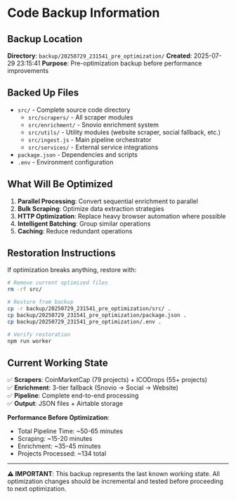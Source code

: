 # Code Backup Information

## Backup Location
**Directory**: `backup/20250729_231541_pre_optimization/`
**Created**: 2025-07-29 23:15:41
**Purpose**: Pre-optimization backup before performance improvements

## Backed Up Files
- `src/` - Complete source code directory
  - `src/scrapers/` - All scraper modules
  - `src/enrichment/` - Snovio enrichment system
  - `src/utils/` - Utility modules (website scraper, social fallback, etc.)
  - `src/ingest.js` - Main pipeline orchestrator
  - `src/services/` - External service integrations
- `package.json` - Dependencies and scripts
- `.env` - Environment configuration

## What Will Be Optimized
1. **Parallel Processing**: Convert sequential enrichment to parallel
2. **Bulk Scraping**: Optimize data extraction strategies  
3. **HTTP Optimization**: Replace heavy browser automation where possible
4. **Intelligent Batching**: Group similar operations
5. **Caching**: Reduce redundant operations

## Restoration Instructions
If optimization breaks anything, restore with:
```bash
# Remove current optimized files
rm -rf src/

# Restore from backup
cp -r backup/20250729_231541_pre_optimization/src/ .
cp backup/20250729_231541_pre_optimization/package.json .
cp backup/20250729_231541_pre_optimization/.env .

# Verify restoration
npm run worker
```

## Current Working State
✅ **Scrapers**: CoinMarketCap (79 projects) + ICODrops (55+ projects)  
✅ **Enrichment**: 3-tier fallback (Snovio → Social → Website)  
✅ **Pipeline**: Complete end-to-end processing  
✅ **Output**: JSON files + Airtable storage  

**Performance Before Optimization**:
- Total Pipeline Time: ~50-65 minutes
- Scraping: ~15-20 minutes  
- Enrichment: ~35-45 minutes
- Projects Processed: ~134 total

---

**⚠️ IMPORTANT**: This backup represents the last known working state. All optimization changes should be incremental and tested before proceeding to next optimization.